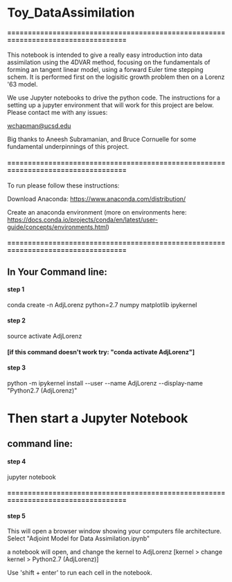 # Toy_DataAssimilation

#### ==================================================================================
This notebook is intended to give a really easy introduction into data assimilation using
the 4DVAR method, focusing on the fundamentals of forming an tangent linear model, using 
a forward Euler time stepping schem. It is performed first on the logisitic growth problem
then on a Lorenz '63 model. 

We use Jupyter notebooks to drive the python code. The instructions for a setting up a jupyter 
environment that will work for this project are below. Please contact me with any issues: 

wchapman@ucsd.edu

Big thanks to Aneesh Subramanian, and Bruce Cornuelle for some fundamental underpinnings of this project. 
#### ==================================================================================

To run please follow these instructions: 


Download Anaconda: 
https://www.anaconda.com/distribution/

Create an anaconda environment (more on environments here: https://docs.conda.io/projects/conda/en/latest/user-guide/concepts/environments.html) 





#### ==================================================================================

## In Your Command line: 

#### step 1
conda create -n AdjLorenz python=2.7 numpy matplotlib ipykernel

#### step 2 

source activate AdjLorenz    

#### [if this command doesn't work try: "conda activate AdjLorenz"]

#### step 3 
python -m ipykernel install --user --name AdjLorenz --display-name "Python2.7 (AdjLorenz)"


# Then start a Jupyter Notebook

## command line: 
#### step 4
jupyter notebook 

#### ==================================================================================

#### step 5
This will open a browser window showing your computers file architecture. Select "Adjoint Model for Data Assimilation.ipynb"

a notebook will open, and change the kernel to AdjLorenz [kernel > change kernel > Python2.7 (AdjLorenz)]




Use 'shift + enter' to run each cell in the notebook.  



